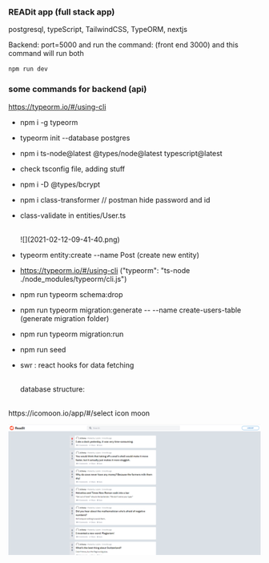 ### READit app (full stack app)

postgresql, typeScript, TailwindCSS, TypeORM, nextjs

Backend: port=5000 and run the command: (front end 3000) and this command will run both

```
npm run dev
```

### some commands for backend (api)

https://typeorm.io/#/using-cli

- npm i -g typeorm
- typeorm init --database postgres
- npm i ts-node@latest @types/node@latest typescript@latest
- check tsconfig file, adding stuff
- npm i -D @types/bcrypt
- npm i class-transformer // postman hide password and id
- class-validate in entities/User.ts

  <br>
  ![](2021-02-12-09-41-40.png)

  <br>

- typeorm entity:create --name Post (create new entity)
- https://typeorm.io/#/using-cli ("typeorm": "ts-node ./node_modules/typeorm/cli.js")
- npm run typeorm schema:drop
- npm run typeorm migration:generate -- --name create-users-table (generate migration folder)
- npm run typeorm migration:run
- npm run seed
- swr : react hooks for data fetching

  <br>
  database structure:
  <br>

<br>
https://icomoon.io/app/#/select  icon moon

![](2021-02-16-18-27-37.png)
